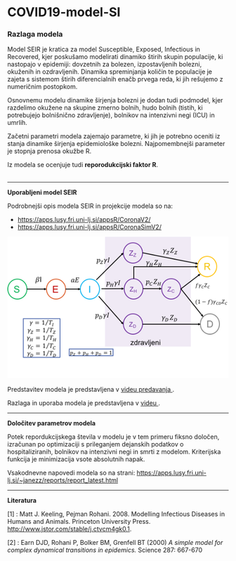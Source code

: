 # COVID19-model-SI


### Razlaga modela

Model SEIR je kratica za model Susceptible, Exposed, Infectious in Recovered, kjer poskušamo modelirati dinamiko štirih skupin populacije, ki nastopajo v epidemiji: dovzetnih za bolezen, izpostavljenih bolezni, okuženih in ozdravljenih. Dinamika spreminjanja količin te populacije je zajeta s sistemom štirih diferencialnih enačb prvega reda, ki jih rešujemo z numeričnim postopkom.

Osnovnemu modelu dinamike širjenja bolezni je dodan tudi podmodel, kjer razdelimo okužene na skupine zmerno bolnih, hudo bolnih (tistih, ki potrebujejo bolnišnično zdravljenje), bolnikov na intenzivni negi (ICU) in umrlih.

Začetni parametri modela zajemajo parametre, ki jih je potrebno oceniti iz stanja dinamike širjenja epidemiološke bolezni. Najpomembnejši parameter je stopnja prenosa okužbe R.

Iz modela se ocenjuje tudi **reporodukcijski faktor R**. 
<br><br>


<hr />
<strong>Uporabljeni model SEIR</strong>

Podrobnejši opis modela SEIR in projekcije modela so na:
* https://apps.lusy.fri.uni-lj.si/appsR/CoronaV2/
* https://apps.lusy.fri.uni-lj.si/appsR/CoronaSimV2/

![Model SEIR](https://github.com/janezz25/COVID19-model-SI/blob/master/jz_SEIR_Slovenija.png)

Predstavitev modela je predstavljena v <a href="https://youtu.be/ZzIbNxvGdo8?t=3041" target="_blank"> videu predavanja </a>.

Razlaga in uporaba modela je predstavljena v <a href="https://youtu.be/WkFdWRNAM8s" target="_blank"> videu </a>.


<hr />
<strong>Določitev parametrov modela</strong>

Potek repordukcijskega števila v modelu je v tem primeru fiksno določen, izračunan po optimizaciji s prileganjem dejanskih podatkov o hospitaliziranih, bolnikov na intenzivni negi in smrti z modelom. Kriterijska funkcija je minimizacija vsote absolutnih napak.

Vsakodnevne napovedi modela so na strani:  https://apps.lusy.fri.uni-lj.si/~janezz/reports/report_latest.html 

<hr />
<strong>Literatura</strong>

[1] : Matt J. Keeling, Pejman Rohani. 2008. Modelling Infectious Diseases in Humans and Animals. Princeton University Press. http://www.jstor.com/stable/j.ctvcm4gk0.1.

[2] : Earn DJD, Rohani P, Bolker BM, Grenfell BT (2000) <i>A simple model for complex dynamical transitions in epidemics.</i> Science 287: 667-670 <br>
